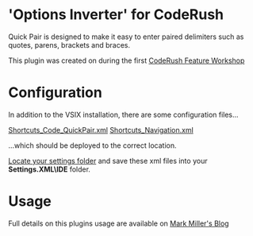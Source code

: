 'Options Inverter' for CodeRush
===

Quick Pair is designed to make it easy to enter paired delimiters such as quotes, parens, brackets and braces.

This plugin was created on during the first [CodeRush Feature Workshop](http://community.devexpress.com/blogs/rorybecker/archive/2011/05/31/announcing-coderush-feature-workshop.aspx )

Configuration
======

In addition to the VSIX installation, there are some configuration files...

[Shortcuts_Code_QuickPair.xml](CR_QuickPair/DeploymentFiles/Shortcuts_Code_QuickPair.xml)
[Shortcuts_Navigation.xml](CR_QuickPair/DeploymentFiles/Shortcuts_Navigation.xml)

...which should be deployed to the correct location.


[Locate your settings folder](http://community.devexpress.com/blogs/rorybecker/archive/2011/04/11/coderush-tip-where-are-my-coderush-settings-stored.aspx) and save these xml files into your **Settings.XML\IDE** folder.

Usage 
======

Full details on this plugins usage are available on [Mark Miller's Blog](http://community.devexpress.com/blogs/markmiller/archive/2011/06/01/new-coderush-feature-quick-pair-parens-brackets-quotes-etc-for-visual-studio.aspx)
